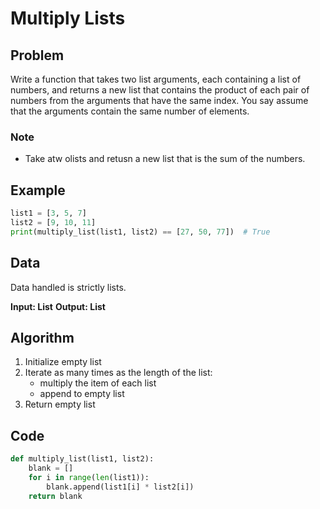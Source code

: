 # Multiply Lists
## Problem
Write a function that takes two list arguments, each containing a list of numbers, and returns a new list that contains the product of each pair of numbers from the arguments that have the same index. You say assume that the arguments contain the same number of elements.

### Note
- Take atw olists and retusn a new list that is the sum of the numbers.

## Example
```python
list1 = [3, 5, 7]
list2 = [9, 10, 11]
print(multiply_list(list1, list2) == [27, 50, 77])  # True
```

## Data
Data handled is strictly lists.

**Input: List**
**Output: List**

## Algorithm
1. Initialize empty list
2. Iterate as many times as the length of the list:
    - multiply the item of each list
    - append to empty list
3. Return empty list

## Code
```python
def multiply_list(list1, list2):
    blank = []
    for i in range(len(list1)):
        blank.append(list1[i] * list2[i])
    return blank
```